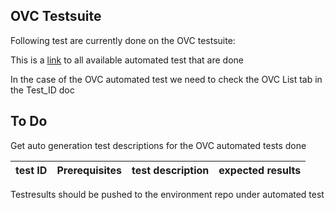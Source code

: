 ## OVC Testsuite

Following test are currently done on the OVC testsuite:

This is a [link](https://docs.google.com/spreadsheets/d/1VgEoIUxZdCQEglwN2VUe3sDY-Jn-nnrEWWNcGQq7dPU/edit#gid=0) to all available automated test that are done

In the case of the OVC automated test we need to check the OVC List tab in the Test_ID doc

## To Do
Get auto generation test descriptions for the OVC automated tests done

| test ID | Prerequisites | test description | expected results |
|---|---|---|---|

Testresults should be pushed to the environment repo under automated test
